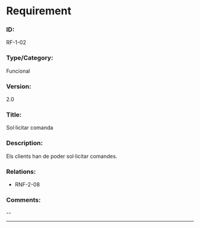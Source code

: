 # Requirement

### ID:
RF-1-02

### Type/Category:
Funcional

### Version:
2.0

### Title:
Sol·licitar comanda

### Description:
Els clients han de poder sol·licitar comandes.

### Relations:
* RNF-2-08

### Comments:
--

---
